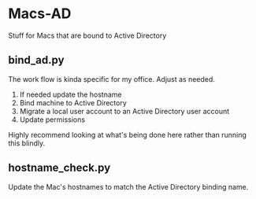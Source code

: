 Macs-AD
=======

Stuff for Macs that are bound to Active Directory

## bind_ad.py

The work flow is kinda specific for my office. Adjust as needed.

1. If needed update the hostname
2. Bind machine to Active Directory
3. Migrate a local user account to an Active Directory user account
4. Update permissions

Highly recommend looking at what's being done here rather than running this blindly.

## hostname_check.py

Update the Mac's hostnames to match the Active Directory binding name.
